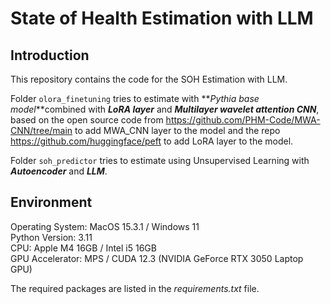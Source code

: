 # State of Health Estimation with LLM

## Introduction
This repository contains the code for the SOH Estimation with LLM. 

Folder `olora_finetuning` tries to estimate with **_Pythia base model_**combined with **_LoRA layer_** and **_Multilayer wavelet attention CNN_**, based on the open source code from https://github.com/PHM-Code/MWA-CNN/tree/main to add MWA_CNN layer to the model and the repo https://github.com/huggingface/peft to add LoRA layer to the model.

Folder `soh_predictor` tries to estimate using Unsupervised Learning with **_Autoencoder_** and **_LLM_**.

## Environment
Operating System: MacOS 15.3.1  / Windows 11  
Python Version: 3.11  
CPU: Apple M4 16GB  / Intel i5 16GB  
GPU Accelerator: MPS / CUDA 12.3 (NVIDIA GeForce RTX 3050 Laptop GPU)  

The required packages are listed in the *requirements.txt* file.

